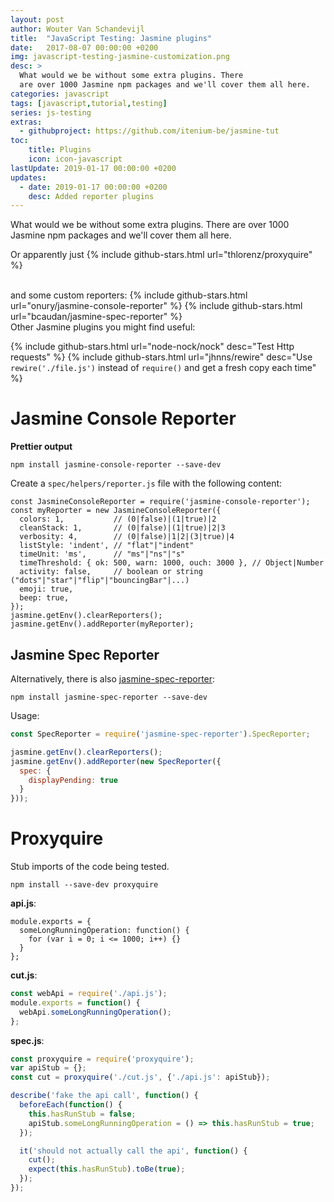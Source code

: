 ```yaml
---
layout: post
author: Wouter Van Schandevijl
title:  "JavaScript Testing: Jasmine plugins"
date:   2017-08-07 00:00:00 +0200
img: javascript-testing-jasmine-customization.png
desc: >
  What would we be without some extra plugins. There
  are over 1000 Jasmine npm packages and we'll cover them all here.
categories: javascript
tags: [javascript,tutorial,testing]
series: js-testing
extras:
  - githubproject: https://github.com/itenium-be/jasmine-tut
toc:
    title: Plugins
    icon: icon-javascript
lastUpdate: 2019-01-17 00:00:00 +0200
updates:
  - date: 2019-01-17 00:00:00 +0200
    desc: Added reporter plugins
---
```


What would we be without some extra plugins. There
are over 1000 Jasmine npm packages and we'll cover them all here.


<!--more-->



Or apparently just
{% include github-stars.html url="thlorenz/proxyquire" %}

<br>
and some custom reporters:  
{% include github-stars.html url="onury/jasmine-console-reporter" %}
{% include github-stars.html url="bcaudan/jasmine-spec-reporter" %}

<br>
Other Jasmine plugins you might find useful:

{% include github-stars.html url="node-nock/nock" desc="Test Http requests" %}
{% include github-stars.html url="jhnns/rewire" desc="Use `rewire('./file.js')` instead of `require()` and get a fresh copy each time" %}


# Jasmine Console Reporter

**Prettier output**
```
npm install jasmine-console-reporter --save-dev
```

Create a `spec/helpers/reporter.js` file with the following content:
```
const JasmineConsoleReporter = require('jasmine-console-reporter');
const myReporter = new JasmineConsoleReporter({
  colors: 1,           // (0|false)|(1|true)|2
  cleanStack: 1,       // (0|false)|(1|true)|2|3
  verbosity: 4,        // (0|false)|1|2|(3|true)|4
  listStyle: 'indent', // "flat"|"indent"
  timeUnit: 'ms',      // "ms"|"ns"|"s"
  timeThreshold: { ok: 500, warn: 1000, ouch: 3000 }, // Object|Number
  activity: false,     // boolean or string ("dots"|"star"|"flip"|"bouncingBar"|...)
  emoji: true,
  beep: true,
});
jasmine.getEnv().clearReporters();
jasmine.getEnv().addReporter(myReporter);
```

## Jasmine Spec Reporter

Alternatively, there is also [jasmine-spec-reporter][jasmine-spec-reporter]:  
```
npm install jasmine-spec-reporter --save-dev
```

Usage:  
```js
const SpecReporter = require('jasmine-spec-reporter').SpecReporter;

jasmine.getEnv().clearReporters();
jasmine.getEnv().addReporter(new SpecReporter({
  spec: {
    displayPending: true
  }
}));
```

# Proxyquire

Stub imports of the code being tested.

```
npm install --save-dev proxyquire
```

**api.js**:
```
module.exports = {
  someLongRunningOperation: function() {
    for (var i = 0; i <= 1000; i++) {}
  }
};
```

**cut.js**:
```js
const webApi = require('./api.js');
module.exports = function() {
  webApi.someLongRunningOperation();
};
```

**spec.js**:
```js
const proxyquire = require('proxyquire');
var apiStub = {};
const cut = proxyquire('./cut.js', {'./api.js': apiStub});

describe('fake the api call', function() {
  beforeEach(function() {
    this.hasRunStub = false;
    apiStub.someLongRunningOperation = () => this.hasRunStub = true;
  });

  it('should not actually call the api', function() {
    cut();
    expect(this.hasRunStub).toBe(true);
  });
});
```

[nock]: https://github.com/node-nock/nock
[proxyquire]: https://github.com/thlorenz/proxyquire
[rewire]: https://github.com/jhnns/rewire
[jasmine-spec-reporter]: https://github.com/bcaudan/jasmine-spec-reporter
[jasmine-console-reporter]: https://github.com/onury/jasmine-console-reporter
